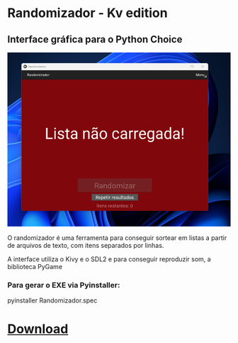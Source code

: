 # Randomizador - Kv edition

## Interface gráfica para o Python Choice

![Randomizador Kivy Edition](screenshots/Randomizador%20kv.png)

O randomizador é uma ferramenta para conseguir sortear em listas a partir de arquivos de texto, com itens separados por linhas.

A interface utiliza o Kivy e o SDL2 e para conseguir reproduzir som, a biblioteca PyGame

### Para gerar o EXE via Pyinstaller:

pyinstaller Randomizador.spec

# [Download](https://github.com/Lokost/Randomizador-Kv-edition/releases)
